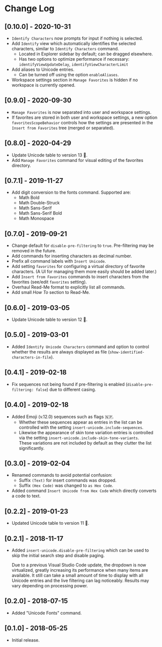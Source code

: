 # Change Log

## [0.10.0] - 2020-10-31

- `Identify Characters` now prompts for input if nothing is selected.
- Add `Identify` view which automatically identifies the selected characters, similar to `Identify Characters` command.
  - Located in Explorer sidebar by default; can be dragged elsewhere.
  - Has two options to optimize performance if necessary: `identifyViewUpdateDelay`, `identifyViewCharacterLimit`
- Add aliases to Unicode entries.
  - Can be turned off using the option `enableAliases`.
- Workspace settings section in `Manage Favorites` is hidden if no workspace is currently opened.

## [0.9.0] - 2020-09-30

- `Manage Favorites` is now separated into user and workspace settings.
- If favorites are stored in both user and workspace settings, a new option `favoritesScopeBehavior` controls how the settings are presented in the `Insert from Favorites` tree (merged or separated).

## [0.8.0] - 2020-04-29

- Update Unicode table to version 13 🤌.
- Add `Manage Favorites` command for visual editing of the favorites directory.

## [0.7.1] - 2019-11-27

- Add digit conversion to the fonts command. Supported are:
  - Math Bold
  - Math Double-Struck
  - Math Sans-Serif
  - Math Sans-Serif Bold
  - Math Monospace

## [0.7.0] - 2019-09-21

- Change default for `disable-pre-filtering` to `true`. Pre-filtering may be removed in the future.
- Add commands for inserting characters as decimal number.
- Prefix all command labels with `Insert Unicode`.
- Add setting `favorites` for configuring a virtual directory of favorite characters. (A UI for managing them more easily should be added later.)
- Add `Insert from Favorites` commands to insert characters from the favorites (see/edit `favorites` setting).
- Overhaul Read-Me format to explicitly list all commands.
- Add small *How To* section to Read-Me.

## [0.6.0] - 2019-03-05

- Update Unicode table to version 12 🧇.

## [0.5.0] - 2019-03-01

- Added `Identify Unicode Characters` command and option to control whether the results are always displayed as file (`show-identified-characters-in-file`).

## [0.4.1] - 2019-02-18

- Fix sequences not being found if pre-filtering is enabled (`disable-pre-filtering: false`) due to different casing.

## [0.4.0] - 2019-02-18

- Added Emoji (v.12.0) sequences such as flags 🇳🇵.
  - Whether these sequences appear as entries in the list can be controlled with the setting `insert-unicode.include-sequences`.
  - Likewise the appearance of skin tone variation entries is controlled via the setting `insert-unicode.include-skin-tone-variants`.<br/>
    These variations are not included by default as they clutter the list significantly.

## [0.3.0] - 2019-02-04

- Renamed commands to avoid potential confusion:
  - Suffix `(Text)` for insert commands was dropped.
  - Suffix `(Hex Code)` was changed to `as Hex Code`.
- Added command `Insert Unicode from Hex Code` which directly converts a code to text.

## [0.2.2] - 2019-01-23

- Updated Unicode table to version 11 🦙.

## [0.2.1] - 2018-11-17
- Added `insert-unicode.disable-pre-filtering` which can be used to skip the initial search step and disable paging.

  Due to a previous Visual Studio Code update, the dropdown is now virtualized, greatly increasing its performance when many items are available. It still can take a small amount of time to display with all Unicode entries and the live filtering can lag noticeably. Results may vary depending on processing power.

## [0.2.0] - 2018-07-15
- Added "Unicode Fonts" command.

## [0.1.0] - 2018-05-25
- Initial release.
